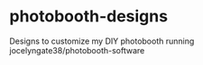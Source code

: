 # photobooth-designs
Designs to customize my DIY photobooth running jocelyngate38/photobooth-software
